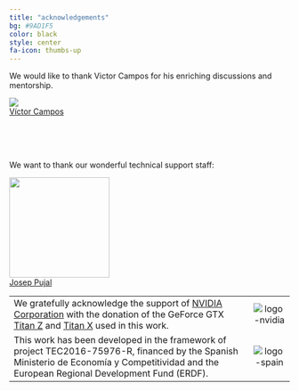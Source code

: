 ```yaml
---
title: "acknowledgements"
bg: #9AD1F5
color: black
style: center
fa-icon: thumbs-up
---
```


We would like to thank Victor Campos for his enriching discussions and mentorship.

<div class="author">
    <a href="https://www.linkedin.com/in/victor-campos-camunez/" target="_blank">
      <div class="authorphoto"><img src="https://telecombcn-dl.github.io/drl-2020/img/instructors/VictorCampos-160x160.jpg"></div>
       <div><a href="https://www.linkedin.com/in/victor-campos-camunez/">Víctor Campos</a></div>
    </a>
</div>

<br><br><br>

We want to thank our wonderful technical support staff:

<div class="author">
    <a href="https://imatge.upc.edu/web/people/josep-pujal" target="_blank">
      <div class="authorphoto"><img src="https://lh3.googleusercontent.com/-YEw7M4dwUPI/AAAAAAAAAAI/AAAAAAAAHEU/orFv7MNtg-c/photo.jpg" width=180></div>
      <div>Josep Pujal</div>
    </a>
</div>


|   |   |
|:--|:-:|
|  We gratefully acknowledge the support of [NVIDIA Corporation](http://www.nvidia.com/content/global/global.php) with the donation of the GeForce GTX [Titan Z](http://www.nvidia.com/gtx-700-graphics-cards/gtx-titan-z/) and [Titan X](http://www.geforce.com/hardware/desktop-gpus/geforce-gtx-titan-x) used in this work. |  ![logo-nvidia] |
|  This work has been developed in the framework of project TEC2016-75976-R, financed by the Spanish Ministerio de Economía y Competitividad and the European Regional Development Fund (ERDF).  | ![logo-spain] | 

[logo-nvidia]: https://raw.githubusercontent.com/imatge-upc/retrieval-2016-deepvision/master/logos/nvidia.jpg "Logo of NVidia"
[logo-spain]: https://raw.githubusercontent.com/imatge-upc/retrieval-2016-deepvision/master/logos/MEyC.png "Logo of Spanish government"
